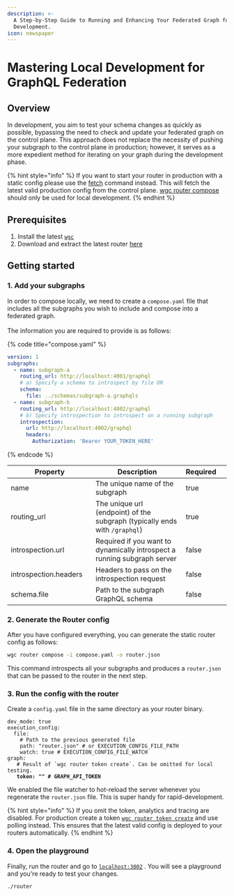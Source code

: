 ```yaml
---
description: >-
  A Step-by-Step Guide to Running and Enhancing Your Federated Graph for Rapid
  Development.
icon: newspaper
---
```


# Mastering Local Development for GraphQL Federation

## Overview

In development, you aim to test your schema changes as quickly as possible, bypassing the need to check and update your federated graph on the control plane. This approach does not replace the necessity of pushing your subgraph to the control plane in production; however, it serves as a more expedient method for iterating on your graph during the development phase.

{% hint style="info" %}
If you want to start your router in production with a static config please use the [fetch](../cli/router/fetch.md) command instead. This will fetch the latest valid production config from the control plane. [wgc router compose](../cli/router/compose.md) should only be used for local development.
{% endhint %}

## Prerequisites

1. Install the latest [`wgc`](https://www.npmjs.com/package/wgc)
2. Download and extract the latest router [here](https://github.com/wundergraph/cosmo/releases?q=router\&expanded=true)

## Getting started

### 1. Add your subgraphs

In order to compose locally, we need to create a `compose.yaml` file that includes all the subgraphs you wish to include and compose into a federated graph.\
\
The information you are required to provide is as follows:

{% code title="compose.yaml" %}
```yaml
version: 1
subgraphs:
  - name: subgraph-a
    routing_url: http://localhost:4001/graphql
    # a) Specify a schema to introspect by file OR
    schema:
      file: ../schemas/subgraph-a.graphqls
  - name: subgraph-b
    routing_url: http://localhost:4002/graphql
    # b) Specify introspection to introspect on a running subgraph
    introspection:
      url: http://localhost:4002/graphql
      headers:
        Authorization: 'Bearer YOUR_TOKEN_HERE'
```
{% endcode %}

<table><thead><tr><th width="216">Property</th><th width="434">Description</th><th>Required</th><th data-hidden></th></tr></thead><tbody><tr><td>name</td><td>The unique name of the subgraph</td><td>true</td><td></td></tr><tr><td>routing_url</td><td>The unique url (endpoint) of the subgraph (typically ends with <code>/graphql</code>)</td><td>true</td><td></td></tr><tr><td>introspection.url</td><td>Required if you want to dynamically introspect a running subgraph server</td><td>false</td><td></td></tr><tr><td>introspection.headers</td><td>Headers to pass on the introspection request</td><td>false</td><td></td></tr><tr><td>schema.file</td><td>Path to the subgraph GraphQL schema</td><td>false</td><td></td></tr></tbody></table>

### 2. Generate the Router config

After you have configured everything, you can generate the static router config as follows:

```bash
wgc router compose -i compose.yaml -o router.json
```

This command introspects all your subgraphs and produces a `router.json` that can be passed to the router in the next step.

### 3. Run the config with the router

Create a `config.yaml` file in the same directory as your router binary.

<pre class="language-yaml" data-title="config.yaml"><code class="lang-yaml">dev_mode: true
execution_config: 
  file:
    # Path to the previous generated file
    path: "router.json" # or EXECUTION_CONFIG_FILE_PATH
    watch: true # EXECUTION_CONFIG_FILE_WATCH
graph:
   # Result of `wgc router token create`. Can be omitted for local testing.
<strong>   token: "" # GRAPH_API_TOKEN
</strong></code></pre>

We enabled the file watcher to hot-reload the server whenever you regenerate the `router.json` file. This is super handy for rapid-development.

{% hint style="info" %}
If you omit the token, analytics and tracing are disabled. For production create a token  [`wgc router token create`](../cli/router/token/create.md) and use polling instead. This ensures that the latest valid config is deployed to your routers automatically.
{% endhint %}

### 4. Open the playground

Finally, run the router and go to [`localhost:3002`](http://localhost:3002) . You will see a playground and you're ready to test your changes.

```bash
./router
```
